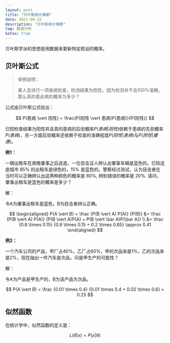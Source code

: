 ```yaml
---
layout: post
title: "贝叶斯统计推断"
date: 2021-09-22
description: "贝叶斯统计推断"
tag: 数据分析
katex: true
---
```


贝叶斯学派的思想是用数据来更新特定假设的概率。

## 贝叶斯公式

> 举例说明：
>
> 某人去进行一项疾病检查，检测结果为阳性，因为检测并不会100%准确，那么真的患此病的概率为多少？

公式由贝叶斯公式给出：

$$
P(患病 \vert 阳性) = \frac{P(阳性 \vert 患病)P(患病)}{P(阳性)}
$$

已知检查结果为阳性并且真的患病的后验概率$P(患病 \vert 阳性)$依赖于患病的先验概率$P(患病)$，另一方面后验概率还依赖于检查的准确程度$P(阳性 \vert 患病)$与$P(阴性 \vert 健康)$。

**例1：**

一辆出租车在夜晚肇事之后逃逸，一位目击证人辨认出肇事车辆是蓝色的。已知这座城市 85% 的出租车是绿色的，15% 是蓝色的。警察经过测试，认为目击者在当时可以正确辨认出这两种颜色的概率是 80%, 辨别错误的概率是 20%. 请问，肇事出租车是蓝色的概率是多少？

解：

令A为肇事出租车是蓝色，B为目击者辨认正确。

$$
\begin{aligned}
P(A \vert B) = \frac {P(B \vert A) P(A)} {P(B)} &= \frac {P(B \vert A) P(A)} {P(B \vert A)P(A) + P(B \vert \bar A)P(\bar A)} \\
&= \frac {0.8 \times 0.15} {0.8 \times 0.15 + 0.2 \times 0.85} \approx 0.41
\end{aligned}
$$

**例2：**

一个汽车公司的产品，甲厂占40%，乙厂占60%，甲的次品率是1%，乙的次品率是2%，现在抽出一件汽车是次品，问是甲生产的可能性？

解：

令A为产品是甲生产的，B为该产品为次品。

$$
P(A \vert B) = \frac {0.01 \times 0.4} {0.01 \times 0.4 + 0.02 \times 0.6} = 0.25
$$

## 似然函数

在统计学中，似然函数的定义是：

$$
L(\theta \vert x) = P(x \vert \theta)
$$

